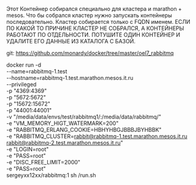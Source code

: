 Этот Контейнер собирался специально для кластера и marathon + mesos.
Что бы собрался кластер нужно запускать контейнеры последовательно.
Кластер собирается только с FQDN именем.
ЕСЛИ ПО КАКОЙ ТО ПРИЧИНЕ КЛАСТЕР НЕ СОБРАЛСЯ, А КОНТЕЙНЕРЫ РАБОТАЮТ ПО ОТДЕЛЬНОСТИ. ПОТУШИТЕ ОДИН КОНТЕЙНЕР И УДАЛИТЕ ЕГО ДАННЫЕ ИЗ КАТАЛОГА С БАЗОЙ.

git: https://github.com/monardy/docker/tree/master/oel7_rabbitmq

docker run -d \
--name=rabbitmq-1.test \
--hostname=rabbitmq-1.test.marathon.mesos.it.ru \
--privileged \
-p "4369:4369" \
-p "5672:5672" \
-p "15672:15672" \
-p "44001:44001" \
-v "/media/data/envs/test/rabbitmq1/:/media/data/rabbitmq/" \
-e "VM_MEMORY_HIGT_WATERMARK=200" \
-e "RABBITMQ_ERLANG_COOKIE=HBHYHBGJBBBJBYHBBK" \
-e "RABBITMQ_CLUSTER=rabbit@rabbitmq-1.test.marathon.mesos.it.ru rabbit@rabbitmq-2.test.marathon.mesos.it.ru" \
-e "LOGIN=root" \
-e "PASS=root" \
-e "DISC_FREE_LIMIT=2000" \
-e "PASS=root" \
sergeyxx12xx/rabbitmq:1 sh /run.sh
